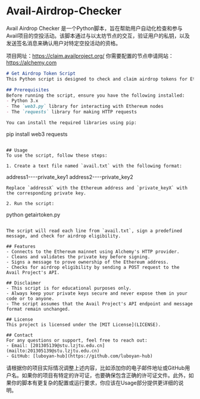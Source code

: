 # Avail-Airdrop-Checker
Avail Airdrop Checker 是一个Python脚本，旨在帮助用户自动化检查和参与Avail项目的空投活动。该脚本通过与以太坊节点的交互，验证用户的私钥，以及发送签名消息来确认用户对特定空投活动的资格。


项目网址：https://claim.availproject.org/
你需要配置的节点申请网站：https://alchemy.com

```markdown
# Get Airdrop Token Script
This Python script is designed to check and claim airdrop tokens for Ethereum addresses. It connects to an Ethereum node, signs a message with a given private key, and then checks the eligibility for an airdrop reward.

## Prerequisites
Before running the script, ensure you have the following installed:
- Python 3.x
- The `web3.py` library for interacting with Ethereum nodes
- The `requests` library for making HTTP requests

You can install the required libraries using pip:
```
pip install web3 requests
```

## Usage
To use the script, follow these steps:

1. Create a text file named `avail.txt` with the following format:
   ```
   address1----private_key1
   address2----private_key2
   ```
   Replace `addressX` with the Ethereum address and `private_keyX` with the corresponding private key.

2. Run the script:
   ```
   python getairtoken.py
   ```

The script will read each line from `avail.txt`, sign a predefined message, and check for airdrop eligibility.

## Features
- Connects to the Ethereum mainnet using Alchemy's HTTP provider.
- Cleans and validates the private key before signing.
- Signs a message to prove ownership of the Ethereum address.
- Checks for airdrop eligibility by sending a POST request to the Avail Project's API.

## Disclaimer
- This script is for educational purposes only.
- Always keep your private keys secure and never expose them in your code or to anyone.
- The script assumes that the Avail Project's API endpoint and message format remain unchanged.

## License
This project is licensed under the [MIT License](LICENSE).

## Contact
For any questions or support, feel free to reach out:
- Email: [201305139@stu.lzjtu.edu.cn](mailto:201305139@stu.lzjtu.edu.cn)
- GitHub: [luboyan-hub](https://github.com/luboyan-hub)
```

请根据你的项目实际情况调整上述内容，比如添加你的电子邮件地址或GitHub用户名。如果你的项目有特定的许可证，也要确保包含正确的许可证文件。此外，如果你的脚本有更复杂的配置或运行要求，你应该在Usage部分提供更详细的说明。